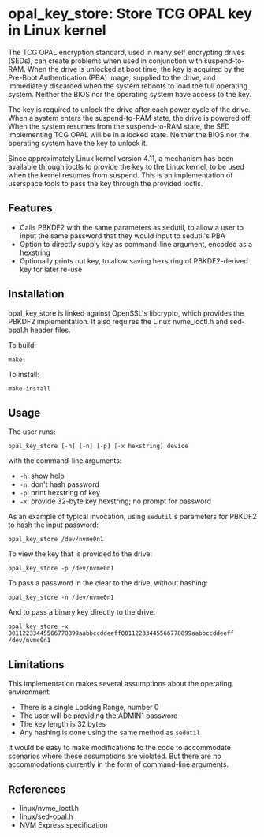 opal\_key\_store: Store TCG OPAL key in Linux kernel
====================================================

The TCG OPAL encryption standard, used in many self encrypting drives (SEDs),
can create problems when used in conjunction with suspend-to-RAM. When the
drive is unlocked at boot time, the key is acquired by the Pre-Boot
Authentication (PBA) image, supplied to the drive, and immediately discarded
when the system reboots to load the full operating system. Neither the BIOS
nor the operating system have access to the key.

The key is required to unlock the drive after each power cycle of the drive.
When a system enters the suspend-to-RAM state, the drive is powered off. When
the system resumes from the suspend-to-RAM state, the SED implementing TCG
OPAL will be in a locked state. Neither the BIOS nor the operating system
have the key to unlock it.

Since approximately Linux kernel version 4.11, a mechanism has been available
through ioctls to provide the key to the Linux kernel, to be used when the
kernel resumes from suspend. This is an implementation of userspace tools to
pass the key through the provided ioctls.

Features
--------

* Calls PBKDF2 with the same parameters as sedutil, to allow a user to input
  the same password that they would input to sedutil's PBA
* Option to directly supply key as command-line argument, encoded as a
  hexstring
* Optionally prints out key, to allow saving hexstring of PBKDF2-derived key
  for later re-use

Installation
------------

opal\_key\_store is linked against OpenSSL's libcrypto, which provides the
PBKDF2 implementation. It also requires the Linux nvme\_ioctl.h and 
sed-opal.h header files.

To build:

	make

To install:

	make install

Usage
-----

The user runs:

	opal_key_store [-h] [-n] [-p] [-x hexstring] device

with the command-line arguments:

* `-h`: show help
* `-n`: don't hash password
* `-p`: print hexstring of key
* `-x`: provide 32-byte key hexstring; no prompt for password

As an example of typical invocation, using `sedutil`'s parameters for PBKDF2
to hash the input password:

	opal_key_store /dev/nvme0n1

To view the key that is provided to the drive:

	opal_key_store -p /dev/nvme0n1

To pass a password in the clear to the drive, without hashing:

	opal_key_store -n /dev/nvme0n1

And to pass a binary key directly to the drive:

	opal_key_store -x 00112233445566778899aabbccddeeff00112233445566778899aabbccddeeff /dev/nvme0n1

Limitations
-----------

This implementation makes several assumptions about the operating environment:

* There is a single Locking Range, number 0
* The user will be providing the ADMIN1 password
* The key length is 32 bytes
* Any hashing is done using the same method as `sedutil`

It would be easy to make modifications to the code to accommodate scenarios
where these assumptions are violated. But there are no accommodations currently
in the form of command-line arguments.

References
----------

* linux/nvme\_ioctl.h
* linux/sed-opal.h
* NVM Express specification

